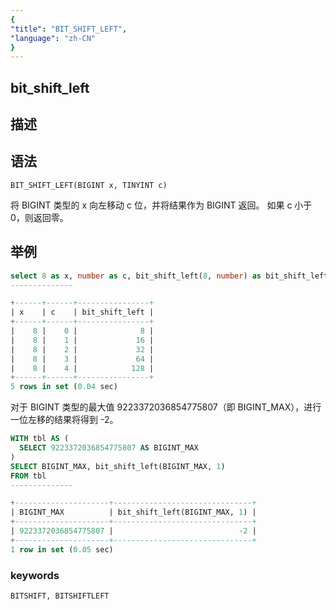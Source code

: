 ```yaml
---
{
"title": "BIT_SHIFT_LEFT",
"language": "zh-CN"
}
---
```


<!-- 
Licensed to the Apache Software Foundation (ASF) under one
or more contributor license agreements.  See the NOTICE file
distributed with this work for additional information
regarding copyright ownership.  The ASF licenses this file
to you under the Apache License, Version 2.0 (the
"License"); you may not use this file except in compliance
with the License.  You may obtain a copy of the License at

  http://www.apache.org/licenses/LICENSE-2.0

Unless required by applicable law or agreed to in writing,
software distributed under the License is distributed on an
"AS IS" BASIS, WITHOUT WARRANTIES OR CONDITIONS OF ANY
KIND, either express or implied.  See the License for the
specific language governing permissions and limitations
under the License.
-->

## bit_shift_left
## 描述
## 语法

`BIT_SHIFT_LEFT(BIGINT x, TINYINT c)`

将 BIGINT 类型的 x 向左移动 c 位，并将结果作为 BIGINT 返回。
如果 c 小于 0，则返回零。

## 举例
```sql
select 8 as x, number as c, bit_shift_left(8, number) as bit_shift_left from numbers("number"="5")
--------------

+------+------+----------------+
| x    | c    | bit_shift_left |
+------+------+----------------+
|    8 |    0 |              8 |
|    8 |    1 |             16 |
|    8 |    2 |             32 |
|    8 |    3 |             64 |
|    8 |    4 |            128 |
+------+------+----------------+
5 rows in set (0.04 sec)
```
对于 BIGINT 类型的最大值 9223372036854775807（即 BIGINT_MAX），进行一位左移的结果将得到 -2。
```sql
WITH tbl AS (
  SELECT 9223372036854775807 AS BIGINT_MAX
)
SELECT BIGINT_MAX, bit_shift_left(BIGINT_MAX, 1)
FROM tbl
--------------

+---------------------+-------------------------------+
| BIGINT_MAX          | bit_shift_left(BIGINT_MAX, 1) |
+---------------------+-------------------------------+
| 9223372036854775807 |                            -2 |
+---------------------+-------------------------------+
1 row in set (0.05 sec)
```

### keywords

    BITSHIFT, BITSHIFTLEFT
